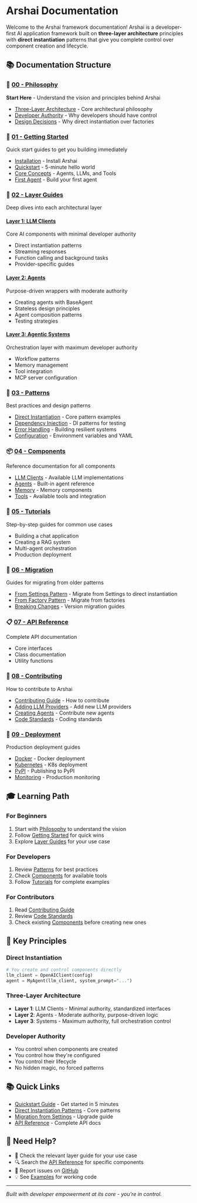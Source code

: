 # Arshai Documentation

Welcome to the Arshai framework documentation! Arshai is a developer-first AI application framework built on **three-layer architecture** principles with **direct instantiation** patterns that give you complete control over component creation and lifecycle.

## 📚 Documentation Structure

### 🎯 [00 - Philosophy](00-philosophy/)
**Start Here** - Understand the vision and principles behind Arshai
- [Three-Layer Architecture](00-philosophy/three-layer-architecture.md) - Core architectural philosophy
- [Developer Authority](00-philosophy/developer-authority.md) - Why developers should have control
- [Design Decisions](00-philosophy/design-decisions.md) - Why direct instantiation over factories

### 🚀 [01 - Getting Started](01-getting-started/)
Quick start guides to get you building immediately
- [Installation](01-getting-started/installation.md) - Install Arshai
- [Quickstart](01-getting-started/quickstart.md) - 5-minute hello world
- [Core Concepts](01-getting-started/core-concepts.md) - Agents, LLMs, and Tools
- [First Agent](01-getting-started/first-agent.md) - Build your first agent

### 📖 [02 - Layer Guides](02-layer-guides/)
Deep dives into each architectural layer

#### [Layer 1: LLM Clients](02-layer-guides/layer1-llm-clients/)
Core AI components with minimal developer authority
- Direct instantiation patterns
- Streaming responses
- Function calling and background tasks
- Provider-specific guides

#### [Layer 2: Agents](02-layer-guides/layer2-agents/)
Purpose-driven wrappers with moderate authority
- Creating agents with BaseAgent
- Stateless design principles
- Agent composition patterns
- Testing strategies

#### [Layer 3: Agentic Systems](02-layer-guides/layer3-systems/)
Orchestration layer with maximum developer authority
- Workflow patterns
- Memory management
- Tool integration
- MCP server configuration

### 🔧 [03 - Patterns](03-patterns/)
Best practices and design patterns
- [Direct Instantiation](03-patterns/direct-instantiation.md) - Core pattern examples
- [Dependency Injection](03-patterns/dependency-injection.md) - DI patterns for testing
- [Error Handling](03-patterns/error-handling.md) - Building resilient systems
- [Configuration](03-patterns/configuration.md) - Environment variables and YAML

### 📦 [04 - Components](04-components/)
Reference documentation for all components
- [LLM Clients](04-components/llm-clients.md) - Available LLM implementations
- [Agents](04-components/agents.md) - Built-in agent reference
- [Memory](04-components/memory.md) - Memory components
- [Tools](04-components/tools.md) - Available tools and integration

### 📝 [05 - Tutorials](05-tutorials/)
Step-by-step guides for common use cases
- Building a chat application
- Creating a RAG system
- Multi-agent orchestration
- Production deployment

### 🔄 [06 - Migration](06-migration/)
Guides for migrating from older patterns
- [From Settings Pattern](06-migration/from-settings.md) - Migrate from Settings to direct instantiation
- [From Factory Pattern](06-migration/from-factories.md) - Migrate from factories
- [Breaking Changes](06-migration/breaking-changes.md) - Version migration guides

### 📋 [07 - API Reference](07-api-reference/)
Complete API documentation
- Core interfaces
- Class documentation
- Utility functions

### 🤝 [08 - Contributing](08-contributing/)
How to contribute to Arshai
- [Contributing Guide](08-contributing/README.md) - How to contribute
- [Adding LLM Providers](08-contributing/adding-llm-provider.md) - Add new LLM providers
- [Creating Agents](08-contributing/creating-agents.md) - Contribute new agents
- [Code Standards](08-contributing/code-standards.md) - Coding standards

### 🚢 [09 - Deployment](09-deployment/)
Production deployment guides
- [Docker](09-deployment/docker.md) - Docker deployment
- [Kubernetes](09-deployment/kubernetes.md) - K8s deployment
- [PyPI](09-deployment/pypi.md) - Publishing to PyPI
- [Monitoring](09-deployment/monitoring.md) - Production monitoring

## 🎓 Learning Path

### For Beginners
1. Start with [Philosophy](00-philosophy/) to understand the vision
2. Follow [Getting Started](01-getting-started/) for quick wins
3. Explore [Layer Guides](02-layer-guides/) for your use case

### For Developers
1. Review [Patterns](03-patterns/direct-instantiation.md) for best practices
2. Check [Components](04-components/) for available tools
3. Follow [Tutorials](05-tutorials/) for complete examples

### For Contributors
1. Read [Contributing Guide](08-contributing/README.md)
2. Review [Code Standards](08-contributing/code-standards.md)
3. Check existing [Components](04-components/) before creating new ones

## 🔑 Key Principles

### Direct Instantiation
```python
# You create and control components directly
llm_client = OpenAIClient(config)
agent = MyAgent(llm_client, system_prompt="...")
```

### Three-Layer Architecture
- **Layer 1**: LLM Clients - Minimal authority, standardized interfaces
- **Layer 2**: Agents - Moderate authority, purpose-driven logic
- **Layer 3**: Systems - Maximum authority, full orchestration control

### Developer Authority
- You control when components are created
- You control how they're configured
- You control their lifecycle
- No hidden magic, no forced patterns

## 📚 Quick Links

- [Quickstart Guide](01-getting-started/quickstart.md) - Get started in 5 minutes
- [Direct Instantiation Patterns](03-patterns/direct-instantiation.md) - Core patterns
- [Migration from Settings](06-migration/from-settings.md) - Upgrade guide
- [API Reference](07-api-reference/) - Complete API docs

## 💬 Need Help?

- 📖 Check the relevant layer guide for your use case
- 🔍 Search the [API Reference](07-api-reference/) for specific components
- 🐛 Report issues on [GitHub](https://github.com/MobileTechLab/ArsHai/issues)
- 💡 See [Examples](https://github.com/MobileTechLab/ArsHai/tree/main/examples) for working code

---

*Built with developer empowerment at its core - you're in control.*